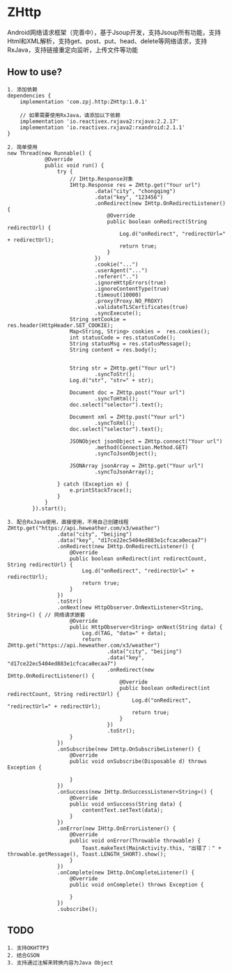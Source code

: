 # ZHttp
 Android网络请求框架（完善中），基于Jsoup开发，支持Jsoup所有功能，支持Html和XML解析，支持get、post、put、head、delete等网络请求，支持RxJava，支持链接重定向监听，上传文件等功能

## How to use?

    1. 添加依赖
    dependencies {
        implementation 'com.zpj.http:ZHttp:1.0.1'

        // 如果需要使用RxJava，请添加以下依赖
        implementation 'io.reactivex.rxjava2:rxjava:2.2.17'
        implementation 'io.reactivex.rxjava2:rxandroid:2.1.1'
    }

    2. 简单使用
    new Thread(new Runnable() {
                @Override
                public void run() {
                    try {
                        // IHttp.Response对象
                        IHttp.Response res = ZHttp.get("Your url")
                                .data("city", "chongqing")
                                .data("key", "123456")
                                .onRedirect(new IHttp.OnRedirectListener() {
                                    @Override
                                    public boolean onRedirect(String redirectUrl) {
                                        Log.d("onRedirect", "redirectUrl=" + redirectUrl);
                                        return true;
                                    }
                                })
                                .cookie("...")
                                .userAgent("...")
                                .referer("..")
                                .ignoreHttpErrors(true)
                                .ignoreContentType(true)
                                .timeout(10000)
                                .proxy(Proxy.NO_PROXY)
                                .validateTLSCertificates(true)
                                .syncExecute();
                        String setCookie = res.header(HttpHeader.SET_COOKIE);
                        Map<String, String> cookies =  res.cookies();
                        int statusCode = res.statusCode();
                        String statusMsg = res.statusMessage();
                        String content = res.body();


                        String str = ZHttp.get("Your url")
                                .syncToStr();
                        Log.d("str", "str=" + str);

                        Document doc = ZHttp.post("Your url")
                                .syncToHtml();
                        doc.select("selector").text();

                        Document xml = ZHttp.post("Your url")
                                .syncToXml();
                        doc.select("selector").text();

                        JSONObject jsonObject = ZHttp.connect("Your url")
                                .method(Connection.Method.GET)
                                .syncToJsonObject();

                        JSONArray jsonArray = ZHttp.get("Your url")
                                .syncToJsonArray();

                    } catch (Exception e) {
                        e.printStackTrace();
                    }
                }
            }).start();

    3. 配合RxJava使用，直接使用，不用自己创建线程
    ZHttp.get("https://api.heweather.com/x3/weather")
                    .data("city", "beijing")
                    .data("key", "d17ce22ec5404ed883e1cfcaca0ecaa7")
                    .onRedirect(new IHttp.OnRedirectListener() {
                        @Override
                        public boolean onRedirect(int redirectCount, String redirectUrl) {
                            Log.d("onRedirect", "redirectUrl=" + redirectUrl);
                            return true;
                        }
                    })
                    .toStr()
                    .onNext(new HttpObserver.OnNextListener<String, String>() { // 网络请求嵌套
                        @Override
                        public HttpObserver<String> onNext(String data) {
                            Log.d(TAG, "data=" + data);
                            return ZHttp.get("https://api.heweather.com/x3/weather")
                                    .data("city", "beijing")
                                    .data("key", "d17ce22ec5404ed883e1cfcaca0ecaa7")
                                    .onRedirect(new IHttp.OnRedirectListener() {
                                        @Override
                                        public boolean onRedirect(int redirectCount, String redirectUrl) {
                                            Log.d("onRedirect", "redirectUrl=" + redirectUrl);
                                            return true;
                                        }
                                    })
                                    .toStr();
                        }
                    })
                    .onSubscribe(new IHttp.OnSubscribeListener() {
                        @Override
                        public void onSubscribe(Disposable d) throws Exception {

                        }
                    })
                    .onSuccess(new IHttp.OnSuccessListener<String>() {
                        @Override
                        public void onSuccess(String data) {
                            contentText.setText(data);
                        }
                    })
                    .onError(new IHttp.OnErrorListener() {
                        @Override
                        public void onError(Throwable throwable) {
                            Toast.makeText(MainActivity.this, "出错了：" + throwable.getMessage(), Toast.LENGTH_SHORT).show();
                        }
                    })
                    .onComplete(new IHttp.OnCompleteListener() {
                        @Override
                        public void onComplete() throws Exception {

                        }
                    })
                    .subscribe();

## TODO
    1. 支持OKHTTP3
    2. 结合GSON
    3. 支持通过注解来转换内容为Java Object